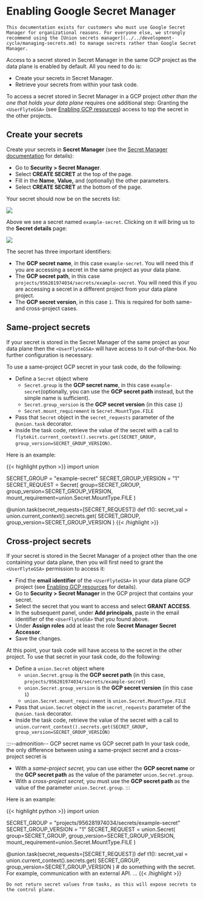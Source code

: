 # Enabling Google Secret Manager

```--note--
This documentation exists for customers who must use Google Secret Manager for organizational reasons. For everyone else, we strongly recommend using the [Union secrets manager](../../development-cycle/managing-secrets.md) to manage secrets rather than Google Secret Manager.
```

Access to a secret stored in Secret Manager in the same GCP project as the data plane is enabled by default.
All you need to do is:

- Create your secrets in Secret Manager.
- Retrieve your secrets from within your task code.

To access a secret stored in Secret Manager in a GCP project _other than the one that holds your data plane_ requires one additional step:
Granting the `<UserFlyteGSA>` (see [Enabling GCP resources](./index.md)) access to top the secret in the other projects.

## Create your secrets

Create your secrets in **Secret Manager** (see the [Secret Manager documentation](https://cloud.google.com/secret-manager/docs) for details):

- Go to **Security > Secret Manager**.
- Select **CREATE SECRET** at the top of the page.
- Fill in the **Name**, **Value,** and (optionally) the other parameters.
- Select **CREATE SECRET** at the bottom of the page.

Your secret should now be on the secrets list:

![](/_static/images/user-guide/integrations/enabling-gcp-resources/enabling-google-secret-manager/secret-manager.png)

Above we see a secret named `example-secret`.
Clicking on it will bring us to the **Secret details** page:

![](/_static/images/user-guide/integrations/enabling-gcp-resources/enabling-google-secret-manager/secret-details.png)

The secret has three important identifiers:

- The **GCP secret name**, in this case `example-secret`.
  You will need this if you are accessing a secret in the same project as your data plane.
- The **GCP secret path**, in this case `projects/956281974034/secrets/example-secret`.
  You will need this if you are accessing a secret in a different project from your data plane project.
- The **GCP secret version**, in this case `1`.
  This is required for both same- and cross-project cases.

## Same-project secrets

If your secret is stored in the Secret Manager of the same project as your data plane then the `<UserFlyteGSA>` will have access to it out-of-the-box.
No further configuration is necessary.

To use a same-project GCP secret in your task code, do the following:

- Define a `Secret` object where
  - `Secret.group` is the **GCP secret name**, in this case `example-secret`(optionally, you can use the **GCP secret path** instead, but the simple name is sufficient).
  - `Secret.group_version` is the **GCP secret version** (in this case `1`)
  - `Secret.mount_requirement` is `Secret.MountType.FILE`
- Pass that `Secret` object in the `secret_requests` parameter of the `@union.task` decorator.
- Inside the task code, retrieve the value of the secret with a call to
  `flytekit.current_context().secrets.get(SECRET_GROUP, group_version=SECRET_GROUP_VERSION)`.

Here is an example:

{{< highlight python >}}
import union

SECRET_GROUP = "example-secret"
SECRET_GROUP_VERSION = "1"
SECRET_REQUEST = Secret(
group=SECRET_GROUP,
group_version=SECRET_GROUP_VERSION,
mount_requirement=union.Secret.MountType.FILE
)

@union.task(secret_requests=[SECRET_REQUEST])
def t1():
secret_val = union.current_context().secrets.get(
SECRET_GROUP,
group_version=SECRET_GROUP_VERSION
)
{{< /highlight >}}

## Cross-project secrets

If your secret is stored in the Secret Manager of a project other than the one containing your data plane, then you will first need to grant the `<UserFlyteGSA>` permission to access it:

- Find the **email identifier** of the `<UserFlyteGSA>` in your data plane GCP project (see [Enabling GCP resources](./index.md) for details).
- Go to **Security > Secret Manager** in the GCP project that contains your secret.
- Select the secret that you want to access and select **GRANT ACCESS**.
- In the subsequent panel, under **Add principals**, paste in the email identifier of the `<UserFlyteGSA>` that you found above.
- Under **Assign roles** add at least the role **Secret Manager Secret Accessor**.
- Save the changes.

At this point, your task code will have access to the secret in the other project. To use that secret in your task code, do the following:

- Define a `union.Secret` object where
  - `union.Secret.group` is the **GCP secret path** (in this case, `projects/956281974034/secrets/example-secret`)
  - `union.Secret.group_version` is the **GCP secret version** (in this case `1`)
  - `union.Secret.mount_requirement` is `union.Secret.MountType.FILE`
- Pass that `union.Secret` object in the `secret_requests` parameter of the `@union.task` decorator.
- Inside the task code, retrieve the value of the secret with a call to\
  `union.current_context().secrets.get(SECRET_GROUP, group_version=SECRET_GROUP_VERSION)`

:::--admonition-- GCP secret name vs GCP secret path
In your task code, the only difference between using a same-project secret and a cross-project secret is

- With a _same-project secret,_ you can use either the **GCP secret name** or the **GCP secret path** as the value of the parameter `union.Secret.group`.
- With a _cross-project secret,_ you must use the **GCP secret path** as the value of the parameter `union.Secret.group`.
  :::

Here is an example:

{{< highlight python >}}
import union

SECRET_GROUP = "projects/956281974034/secrets/example-secret"
SECRET_GROUP_VERSION = "1"
SECRET_REQUEST = union.Secret(
group=SECRET_GROUP,
group_version=SECRET_GROUP_VERSION,
mount_requirement=union.Secret.MountType.FILE
)

@union.task(secret_requests=[SECRET_REQUEST])
def t1():
secret_val = union.current_context().secrets.get(
SECRET_GROUP,
group_version=SECRET_GROUP_VERSION
) # do something with the secret. For example, communication with an external API.
...
{{< /highlight >}}

```--warning--
Do not return secret values from tasks, as this will expose secrets to the control plane.
```
